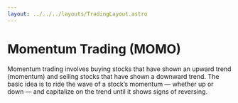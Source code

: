 ```yaml
---
layout: ../../../layouts/TradingLayout.astro
---
```


# Momentum Trading (MOMO)

Momentum trading involves buying stocks that have shown an upward trend (momentum) and selling stocks that have shown a downward trend. The basic idea is to ride the wave of a stock’s momentum — whether up or down — and capitalize on the trend until it shows signs of reversing.